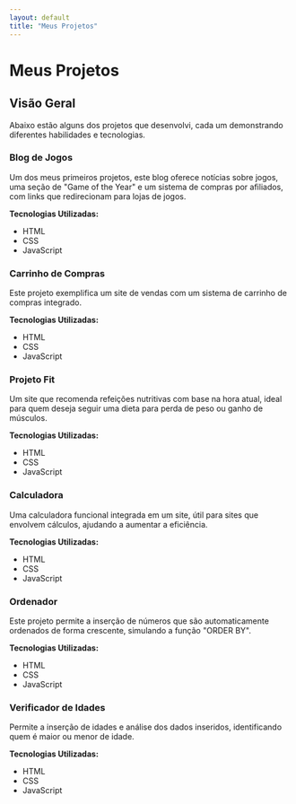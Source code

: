 ```yaml
---
layout: default
title: "Meus Projetos"
---
```


# Meus Projetos

## Visão Geral
Abaixo estão alguns dos projetos que desenvolvi, cada um demonstrando diferentes habilidades e tecnologias.

### Blog de Jogos
Um dos meus primeiros projetos, este blog oferece notícias sobre jogos, uma seção de "Game of the Year" e um sistema de compras por afiliados, com links que redirecionam para lojas de jogos.

**Tecnologias Utilizadas:**
- HTML
- CSS
- JavaScript

### Carrinho de Compras
Este projeto exemplifica um site de vendas com um sistema de carrinho de compras integrado.

**Tecnologias Utilizadas:**
- HTML
- CSS
- JavaScript

### Projeto Fit
Um site que recomenda refeições nutritivas com base na hora atual, ideal para quem deseja seguir uma dieta para perda de peso ou ganho de músculos.

**Tecnologias Utilizadas:**
- HTML
- CSS
- JavaScript

### Calculadora
Uma calculadora funcional integrada em um site, útil para sites que envolvem cálculos, ajudando a aumentar a eficiência.

**Tecnologias Utilizadas:**
- HTML
- CSS
- JavaScript

### Ordenador
Este projeto permite a inserção de números que são automaticamente ordenados de forma crescente, simulando a função "ORDER BY".

**Tecnologias Utilizadas:**
- HTML
- CSS
- JavaScript

### Verificador de Idades
Permite a inserção de idades e análise dos dados inseridos, identificando quem é maior ou menor de idade.

**Tecnologias Utilizadas:**
- HTML
- CSS
- JavaScript
